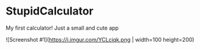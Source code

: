 # StupidCalculator
My first calculator! Just a small and cute app


![Screenshot #1](https://i.imgur.com/YCLciqk.png | width=100 height=200)
